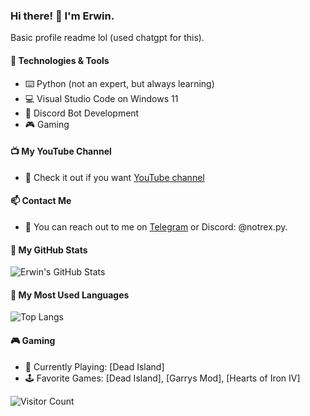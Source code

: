 ### Hi there! 👋 I'm Erwin.

Basic profile readme lol (used chatgpt for this).

#### 🔧 Technologies & Tools
- ⌨️ Python (not an expert, but always learning)
- 💻 Visual Studio Code on Windows 11
- 🤖 Discord Bot Development
- 🎮 Gaming

#### 📺 My YouTube Channel
- 🎥 Check it out if you want [YouTube channel](https://www.youtube.com/channel/UCGaeS_sY7RnvKTgSnz6R8YA)

#### 📫 Contact Me
- 💬 You can reach out to me on [Telegram](https://t.me/Erwin_ch) or Discord: @notrex.py.

#### 🌟 My GitHub Stats
![Erwin's GitHub Stats](https://github-readme-stats.vercel.app/api?username=Erwin-Wermach&show_icons=true)

#### 💼 My Most Used Languages
![Top Langs](https://github-readme-stats.vercel.app/api/top-langs/?username=Erwin-Wermach)

#### 🎮 Gaming
- 🎯 Currently Playing: [Dead Island]
- 🕹️ Favorite Games: [Dead Island], [Garrys Mod], [Hearts of Iron IV]

![Visitor Count](https://profile-counter.glitch.me/Erwin-Wermach/count.svg)
